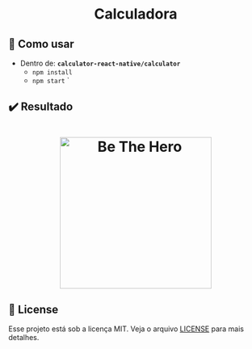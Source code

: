 <h1 align="center"> 
    Calculadora
</h1>


## :page_facing_up: Como usar
- Dentro de: **```calculator-react-native/calculator```**
    - ```npm install``` 
    - ```npm start``` `


## :heavy_check_mark: Resultado

<h1 align="center">
    <img alt="Be The Hero" title="#bethehero" width="300px" src="https://user-images.githubusercontent.com/51726945/78309078-79bc2c80-7520-11ea-8b1e-00928ad4acb8.jpeg" />
</h1>


## :memo: License

Esse projeto está sob a licença MIT. Veja o arquivo [LICENSE](LICENSE) para mais detalhes.


